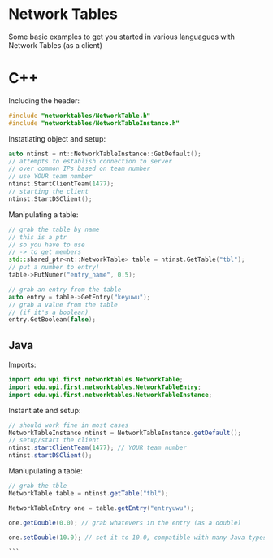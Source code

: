 # Network Tables

Some basic examples to get you started in various languagues with Network Tables (as a client)

# C++

Including the header:
```c++
#include "networktables/NetworkTable.h"
#include "networktables/NetworkTableInstance.h"
```

Instatiating object and setup:
```c++
auto ntinst = nt::NetworkTableInstance::GetDefault();
// attempts to establish connection to server
// over common IPs based on team number
// use YOUR team number
ntinst.StartClientTeam(1477);
// starting the client
ntinst.StartDSClient();
```

Manipulating a table:
```c++
// grab the table by name
// this is a ptr
// so you have to use
// -> to get members
std::shared_ptr<nt::NetworkTable> table = ntinst.GetTable("tbl");
// put a number to entry!
table->PutNumer("entry_name", 0.5);

// grab an entry from the table
auto entry = table->GetEntry("keyuwu");
// grab a value from the table
// (if it's a boolean)
entry.GetBoolean(false);
```

## Java

Imports:
```java
import edu.wpi.first.networktables.NetworkTable;
import edu.wpi.first.networktables.NetworkTableEntry;
import edu.wpi.first.networktables.NetworkTableInstance;
```

Instantiate and setup:
```java
// should work fine in most cases
NetworkTableInstance ntinst = NetworkTableInstance.getDefault();
// setup/start the client
ntinst.startClientTeam(1477); // YOUR team number
ntinst.startDSClient();
```

Maniupulating a table:
````java
// grab the tble
NetworkTable table = ntinst.getTable("tbl");

NetworkTableEntry one = table.getEntry("entryuwu");

one.getDouble(0.0); // grab whatevers in the entry (as a double)

one.setDouble(10.0); // set it to 10.0, compatible with many Java types

```